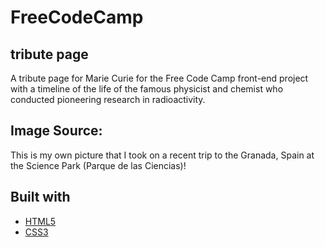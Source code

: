 # FreeCodeCamp
## tribute page
A tribute page for Marie Curie for the Free Code Camp front-end project with a timeline of the life of the famous physicist and chemist who conducted pioneering research in radioactivity.

## Image Source: 
This is my own picture that I took on a recent trip to the Granada, Spain at the Science Park (Parque de las Ciencias)!

## Built with
- [HTML5](https://developer.mozilla.org/es/docs/HTML/HTML5)
- [CSS3](https://developer.mozilla.org/es/docs/Web/CSS/CSS3)
